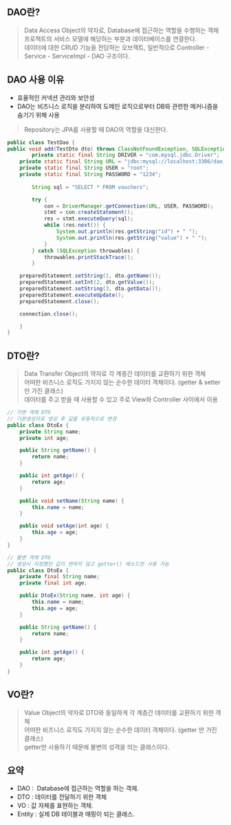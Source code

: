 ## DAO란?
> Data Access Object의 약자로, Database에 접근하는 역할을 수행하는 객체 <br>
> 프로젝트의 서비스 모델에 해당하는 부분과 데이터베이스를 연결한다. <br>
> 데이터에 대한 CRUD 기능을 전담하는 오브젝트, 일반적으로 Controller - Service - ServiceImpl - DAO 구조이다.

## DAO 사용 이유
* 효율적인 커넥션 관리와 보안성
* DAO는 비즈니스 로직을 분리하여 도메인 로직으로부터 DB와 관련한 메커니즘을 숨기기 위해 사용
> Repository는 JPA를 사용할 때 DAO의 역할을 대신한다.

```java
public class TestDao {
public void add(TestDto dto) throws ClassNotFoundException, SQLException {
		private static final String DRIVER = "com.mysql.jdbc.Driver";
    private static final String URL = "jdbc:mysql://localhost:3306/dao_Db";
    private static final String USER = "root";
    private static final String PASSWORD = "1234";   
		
		String sql = "SELECT * FROM vouchers";

        try {
            con = DriverManager.getConnection(URL, USER, PASSWORD);
            stmt = con.createStatement();
            res = stmt.executeQuery(sql);
            while (res.next()) {
                System.out.println(res.getString("id") + " ");
                System.out.println(res.getString("value") + " ");
            }
        } catch (SQLException throwables) {
            throwables.printStackTrace();
        }

    preparedStatement.setString(1, dto.getName());
    preparedStatement.setInt(2, dto.getValue());
    preparedStatement.setString(3, dto.getData());
    preparedStatement.executeUpdate();
    preparedStatement.close();

    connection.close();

	}
}
```

## DTO란?
> Data Transfer Object의 약자로 각 계층간 데이터를 교환하기 위한 객체 <br>
> 어떠한 비즈니스 로직도 가지지 않는 순수한 데이터 객체이다. (getter & setter 만 가진 클래스) <br>
> 데이터를 주고 받을 때 사용할 수 있고 주로 View와 Controller 사이에서 이용

```java
// 가변 객체 DTO
// 기본생성자로 생성 후 값을 유동적으로 변경 
public class DtoEx {
    private String name;
    private int age;

    public String getName() {
        return name;
    }

    public int getAge() {
        return age;
    }

    public void setName(String name) {
        this.name = name;
    }

    public void setAge(int age) {
        this.age = age;
    }
}
```

```java
// 불변 객체 DTO
// 생성시 지정했던 값이 변하지 않고 getter() 메소드만 사용 가능
public class DtoEx {
    private final String name;
    private final int age;

    public DtoEx(String name, int age) {
        this.name = name;
        this.age = age;
    }

    public String getName() {
        return name;
    }

    public int getAge() {
        return age;
    }
}
```

## VO란?
> Value Object의 약자로 DTO와 동일하게 각 계층간 데이터를 교환하기 위한 객체 <br>
> 어떠한 비즈니스 로직도 가지지 않는 순수한 데이터 객체이다. (getter 만 가진 클래스)<br>
> getter만 사용하기 때문에 불변의 성격을 띄는 클래스이다.

## 요약
* DAO :  Database에 접근하는 역할을 하는 객체.
* DTO : 데이터를 전달하기 위한 객체
* VO : 값 자체를 표현하는 객체.
* Entity : 실제 DB 테이블과 매핑이 되는 클래스.

